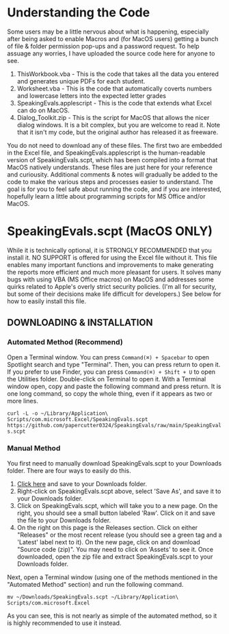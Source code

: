 # Understanding the Code
Some users may be a little nervous about what is happening, especially after being asked to enable Macros and (for MacOS users) getting a bunch of file & folder permission pop-ups and a password request. To help assuage any worries, I have uploaded the source code here for anyone to see.

   1. ThisWorkbook.vba - This is the code that takes all the data you entered and generates unique PDFs for each student.
   2. Worksheet.vba - This is the code that automatically coverts numbers and lowercase letters into the expected letter grades
   3. SpeakingEvals.applescript - This is the code that extends what Excel can do on MacOS.
   4. Dialog_Toolkit.zip - This is the script for MacOS that allows the nicer dialog windows. It is a bit complex, but you are welcome to read it. Note that it isn't my code,
      but the original author has released it as freeware.

You do not need to download any of these files. The first two are embedded in the Excel file, and SpeakingEvals.applescript is the human-readable version of SpeakingEvals.scpt, which has been compiled into a format that MacOS natively understands. These files are just here for your reference and curiousity. Additional comments & notes will gradually be added to the code to make the various steps and processes easier to understand. The goal is for you to feel safe about running the code, and if you are interested, hopefully learn a little about programming scripts for MS Office and/or MacOS.

# SpeakingEvals.scpt (MacOS ONLY)
While it is technically optional, it is STRONGLY RECOMMENDED that you install it. NO SUPPORT is offered for using the Excel file without it. This file enables many important functions and improvements to make generating the reports more efficient and much more pleasant for users. It solves many bugs with using VBA (MS Office macros) on MacOS and addresses some quirks related to Apple's overly strict security policies. (I'm all for security, but some of their decisions make life difficult for developers.) See below for how to easily install this file.

## DOWNLOADING & INSTALLATION
### Automated Method (Recommend)
Open a Terminal window. You can press `Command(⌘) + Spacebar` to open Spotlight search and type "Terminal". Then, you can press return to open it. If you prefer to use Finder, you can press `Command(⌘) + Shift + U` to open the Utilities folder. Double-click on Terminal to open it. With a Terminal window open, copy and paste the following command and press return. It is one long command, so copy the whole thing, even if it appears as two or more lines.

`curl -L -o ~/Library/Application\ Scripts/com.microsoft.Excel/SpeakingEvals.scpt https://github.com/papercutter0324/SpeakingEvals/raw/main/SpeakingEvals.scpt`

### Manual Method
You first need to manually download SpeakingEvals.scpt to your Downloads folder. There are four ways to easily do this.
   1. [Click here](https://github.com/papercutter0324/SpeakingEvals/raw/main/SpeakingEvals.scpt) and save to your Downloads folder.
   2. Right-click on SpeakingEvals.scpt above, select 'Save As', and save it to your Downloads folder.
   3. Click on SpeakingEvals.scpt, which will take you to a new page. On the right, you should see a small button labeled 'Raw'. Click on it and save the file to your Downloads folder.
   4. On the right on this page is the Releases section. Click on either "Releases" or the most recent release (you should see a green tag and a 'Latest' label next to it). On the new page,
      click on and download "Source code (zip)". You may need to click on 'Assets' to see it. Once downloaded, open the zip file and extract SpeakingEvals.scpt to your Downloads folder.

Next, open a Terminal window (using one of the methods mentioned in the "Automated Method" section) and run the following command.

`mv ~/Downloads/SpeakingEvals.scpt ~/Library/Application\ Scripts/com.microsoft.Excel`

As you can see, this is not nearly as simple of the automated method, so it is highly recommended to use it instead.
